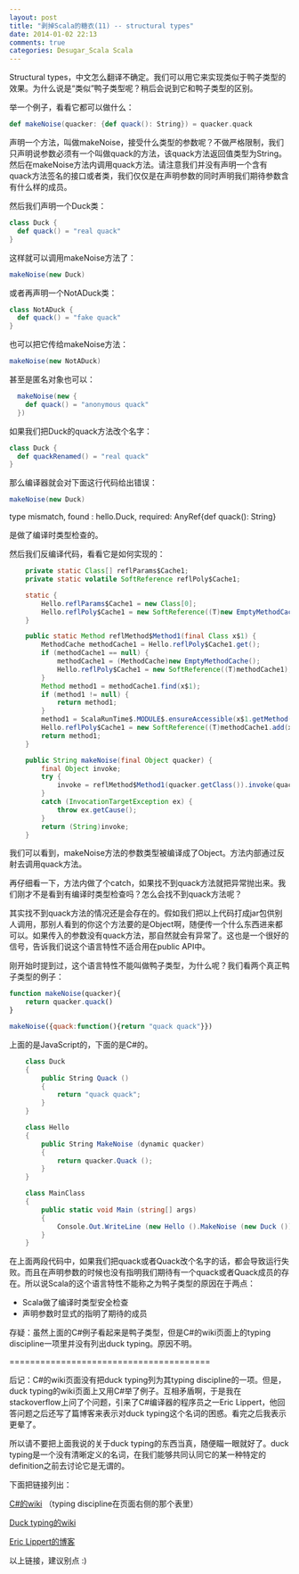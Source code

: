```yaml
---
layout: post
title: "剥掉Scala的糖衣(11) -- structural types"
date: 2014-01-02 22:13
comments: true
categories: Desugar_Scala Scala
---
```


Structural types，中文怎么翻译不确定。我们可以用它来实现类似于鸭子类型的效果。为什么说是“类似”鸭子类型呢？稍后会说到它和鸭子类型的区别。

举一个例子，看看它都可以做什么：

```scala
def makeNoise(quacker: {def quack(): String}) = quacker.quack
```

声明一个方法，叫做makeNoise，接受什么类型的参数呢？不做严格限制，我们只声明说参数必须有一个叫做quack的方法，该quack方法返回值类型为String。然后在makeNoise方法内调用quack方法。请注意我们并没有声明一个含有quack方法签名的接口或者类，我们仅仅是在声明参数的同时声明我们期待参数含有什么样的成员。

然后我们声明一个Duck类：

```scala
class Duck {
  def quack() = "real quack"
}
```

这样就可以调用makeNoise方法了：

```scala
makeNoise(new Duck)
```

或者再声明一个NotADuck类：

```scala
class NotADuck {
  def quack() = "fake quack"
}
```

也可以把它传给makeNoise方法：

```scala
makeNoise(new NotADuck)
```

甚至是匿名对象也可以：

```scala
  makeNoise(new {
    def quack() = "anonymous quack"
  })
```

如果我们把Duck的quack方法改个名字：

```scala
class Duck {
  def quackRenamed() = "real quack"
}
```

那么编译器就会对下面这行代码给出错误：

```scala
makeNoise(new Duck)
```

type mismatch, found : hello.Duck, required: AnyRef{def quack(): String}

是做了编译时类型检查的。

然后我们反编译代码，看看它是如何实现的：

```java
    private static Class[] reflParams$Cache1;
    private static volatile SoftReference reflPoly$Cache1;

    static {
        Hello.reflParams$Cache1 = new Class[0];
        Hello.reflPoly$Cache1 = new SoftReference((T)new EmptyMethodCache());
    }

    public static Method reflMethod$Method1(final Class x$1) {
        MethodCache methodCache1 = Hello.reflPoly$Cache1.get();
        if (methodCache1 == null) {
            methodCache1 = (MethodCache)new EmptyMethodCache();
            Hello.reflPoly$Cache1 = new SoftReference((T)methodCache1);
        }
        Method method1 = methodCache1.find(x$1);
        if (method1 != null) {
            return method1;
        }
        method1 = ScalaRunTime$.MODULE$.ensureAccessible(x$1.getMethod("quack", Hello.reflParams$Cache1));
        Hello.reflPoly$Cache1 = new SoftReference((T)methodCache1.add(x$1, method1));
        return method1;
    }

    public String makeNoise(final Object quacker) {
        final Object invoke;
        try {
            invoke = reflMethod$Method1(quacker.getClass()).invoke(quacker, new Object[0]);
        }
        catch (InvocationTargetException ex) {
            throw ex.getCause();
        }
        return (String)invoke;
    }
```

我们可以看到，makeNoise方法的参数类型被编译成了Object。方法内部通过反射去调用quack方法。

再仔细看一下，方法内做了个catch，如果找不到quack方法就把异常抛出来。我们刚才不是看到有编译时类型检查吗？怎么会找不到quack方法呢？

其实找不到quack方法的情况还是会存在的。假如我们把以上代码打成jar包供别人调用，那别人看到的你这个方法要的是Object啊，随便传一个什么东西进来都可以。如果传入的参数没有quack方法，那自然就会有异常了。这也是一个很好的信号，告诉我们说这个语言特性不适合用在public API中。

刚开始时提到过，这个语言特性不能叫做鸭子类型，为什么呢？我们看两个真正鸭子类型的例子：

```javascript
function makeNoise(quacker){
	return quacker.quack()
}

makeNoise({quack:function(){return "quack quack"}})
```

上面的是JavaScript的，下面的是C#的。

```csharp
	class Duck
	{
		public String Quack ()
		{
			return "quack quack";
		}
	}

	class Hello
	{
		public String MakeNoise (dynamic quacker)
		{
			return quacker.Quack ();
		}
	}

	class MainClass
	{
		public static void Main (string[] args)
		{
			Console.Out.WriteLine (new Hello ().MakeNoise (new Duck ()));
		}
	}
```

在上面两段代码中，如果我们把quack或者Quack改个名字的话，都会导致运行失败。而且在声明参数的时候也没有指明我们期待有一个quack或者Quack成员的存在。所以说Scala的这个语言特性不能称之为鸭子类型的原因在于两点：

* Scala做了编译时类型安全检查
* 声明参数时显式的指明了期待的成员

存疑：虽然上面的C#例子看起来是鸭子类型，但是C#的wiki页面上的typing discipline一项里并没有列出duck typing。原因不明。


=======================================

后记：C#的wiki页面没有把duck typing列为其typing discipline的一项。但是，duck typing的wiki页面上又用C#举了例子。互相矛盾啊，于是我在stackoverflow上问了个问题，引来了C#编译器的程序员之一Eric Lippert，他回答问题之后还写了篇博客来表示对duck typing这个名词的困惑。看完之后我表示更晕了。

所以请不要把上面我说的关于duck typing的东西当真，随便瞄一眼就好了。duck typing是一个没有清晰定义的名词，在我们能够共同认同它的某一种特定的definition之前去讨论它是无谓的。

下面把链接列出：

[C#的wiki](http://en.wikipedia.org/wiki/C_Sharp_programming_language)  （typing discipline在页面右侧的那个表里）

[Duck typing的wiki](http://en.wikipedia.org/wiki/Duck_typing)

[Eric Lippert的博客](http://ericlippert.com/2014/01/02/what-is-duck-typing/)

以上链接，建议别点  :)
